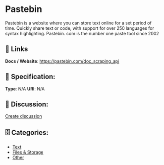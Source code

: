 # Pastebin


Pastebin is a website where you can store text online for a set period of time. Quickly share text or code, with support for over 250 languages for syntax highlighting.  Pastebin. com is the number one paste tool since 2002

##  🔗 Links
**Docs / Website**: https://pastebin.com/doc_scraping_api

## 🧬 Specification:
**Type**: N/A
**URI**: N/A

## 💬 Discussion:
[Create discussion](https://github.com/apis-list/apis-list/discussions/new)

## 🗄️ Categories:
- [Text](https://github.com/apis-list/apis-list#text)
- [Files & Storage](https://github.com/apis-list/apis-list#files-and-storage)
- [Other](https://github.com/apis-list/apis-list#other)







